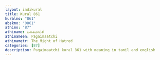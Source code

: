 ```yaml
---
layout: indikural
title: Kural 861
kuralno: "861"
abskno: "0861"
athino: "87"
athiname: பகைமாட்சி
athinameen: Pagaimaatchi
athinametr: The Might of Hatred
categories: [87]
description: Pagaimaatchi kural 861 with meaning in tamil and english 
---
```


